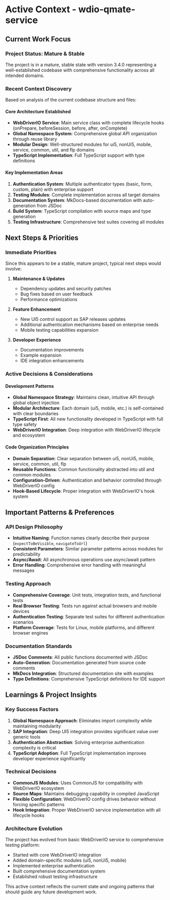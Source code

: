 # Active Context - wdio-qmate-service

## Current Work Focus

### Project Status: Mature & Stable
The project is in a mature, stable state with version 3.4.0 representing a well-established codebase with comprehensive functionality across all intended domains.

### Recent Context Discovery
Based on analysis of the current codebase structure and files:

#### Core Architecture Established
- **WebDriverIO Service**: Main service class with complete lifecycle hooks (onPrepare, beforeSession, before, after, onComplete)
- **Global Namespace System**: Comprehensive global API organization through reuse library
- **Modular Design**: Well-structured modules for ui5, nonUi5, mobile, service, common, util, and flp domains
- **TypeScript Implementation**: Full TypeScript support with type definitions

#### Key Implementation Areas
1. **Authentication System**: Multiple authenticator types (basic, form, custom, plain) with enterprise support
2. **Testing Modules**: Complete implementation across all target domains
3. **Documentation System**: MkDocs-based documentation with auto-generation from JSDoc
4. **Build System**: TypeScript compilation with source maps and type generation
5. **Testing Infrastructure**: Comprehensive test suites covering all modules

## Next Steps & Priorities

### Immediate Priorities
Since this appears to be a stable, mature project, typical next steps would involve:

1. **Maintenance & Updates**
   - Dependency updates and security patches
   - Bug fixes based on user feedback
   - Performance optimizations

2. **Feature Enhancement**
   - New UI5 control support as SAP releases updates
   - Additional authentication mechanisms based on enterprise needs
   - Mobile testing capabilities expansion

3. **Developer Experience**
   - Documentation improvements
   - Example expansion
   - IDE integration enhancements

### Active Decisions & Considerations

#### Development Patterns
- **Global Namespace Strategy**: Maintains clean, intuitive API through global object injection
- **Modular Architecture**: Each domain (ui5, mobile, etc.) is self-contained with clear boundaries
- **TypeScript First**: All new functionality developed in TypeScript with full type safety
- **WebDriverIO Integration**: Deep integration with WebDriverIO lifecycle and ecosystem

#### Code Organization Principles
- **Domain Separation**: Clear separation between ui5, nonUi5, mobile, service, common, util, flp
- **Reusable Functions**: Common functionality abstracted into util and common modules
- **Configuration-Driven**: Authentication and behavior controlled through WebDriverIO config
- **Hook-Based Lifecycle**: Proper integration with WebDriverIO's hook system

## Important Patterns & Preferences

### API Design Philosophy
- **Intuitive Naming**: Function names clearly describe their purpose (`expectToBeVisible`, `navigateToUrl`)
- **Consistent Parameters**: Similar parameter patterns across modules for predictability
- **Async/Await**: All asynchronous operations use async/await pattern
- **Error Handling**: Comprehensive error handling with meaningful messages

### Testing Approach
- **Comprehensive Coverage**: Unit tests, integration tests, and functional tests
- **Real Browser Testing**: Tests run against actual browsers and mobile devices
- **Authentication Testing**: Separate test suites for different authentication scenarios
- **Platform Coverage**: Tests for Linux, mobile platforms, and different browser engines

### Documentation Standards
- **JSDoc Comments**: All public functions documented with JSDoc
- **Auto-Generation**: Documentation generated from source code comments
- **MkDocs Integration**: Structured documentation site with examples
- **Type Definitions**: Comprehensive TypeScript definitions for IDE support

## Learnings & Project Insights

### Key Success Factors
1. **Global Namespace Approach**: Eliminates import complexity while maintaining modularity
2. **SAP Integration**: Deep UI5 integration provides significant value over generic tools
3. **Authentication Abstraction**: Solving enterprise authentication complexity is critical
4. **TypeScript Adoption**: Full TypeScript implementation improves developer experience significantly

### Technical Decisions
- **CommonJS Modules**: Uses CommonJS for compatibility with WebDriverIO ecosystem
- **Source Maps**: Maintains debugging capability in compiled JavaScript
- **Flexible Configuration**: WebDriverIO config drives behavior without forcing specific patterns
- **Hook Integration**: Proper WebDriverIO service implementation with all lifecycle hooks

### Architecture Evolution
The project has evolved from basic WebDriverIO service to comprehensive testing platform:
- Started with core WebDriverIO integration
- Added domain-specific modules (ui5, nonUi5, mobile)
- Implemented enterprise authentication
- Built comprehensive documentation system
- Established robust testing infrastructure

This active context reflects the current state and ongoing patterns that should guide any future development work.
